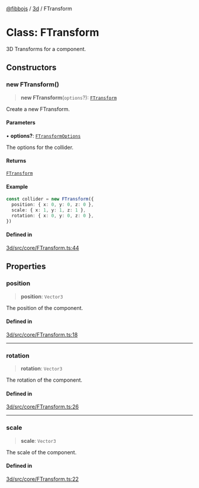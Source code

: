 [@fibbojs](/api/index) / [3d](/api/3d) / FTransform

# Class: FTransform

3D Transforms for a component.

## Constructors

### new FTransform()

> **new FTransform**(`options`?): [`FTransform`](FTransform.md)

Create a new FTransform.

#### Parameters

• **options?**: [`FTransformOptions`](../interfaces/FTransformOptions.md)

The options for the collider.

#### Returns

[`FTransform`](FTransform.md)

#### Example

```ts
const collider = new FTransform({
  position: { x: 0, y: 0, z: 0 },
  scale: { x: 1, y: 1, z: 1 },
  rotation: { x: 0, y: 0, z: 0 },
})
```

#### Defined in

[3d/src/core/FTransform.ts:44](https://github.com/fibbojs/fibbo/blob/e3aaabaf7a5c47833ea6611fca008a9ca7b66ba5/packages/3d/src/core/FTransform.ts#L44)

## Properties

### position

> **position**: `Vector3`

The position of the component.

#### Defined in

[3d/src/core/FTransform.ts:18](https://github.com/fibbojs/fibbo/blob/e3aaabaf7a5c47833ea6611fca008a9ca7b66ba5/packages/3d/src/core/FTransform.ts#L18)

***

### rotation

> **rotation**: `Vector3`

The rotation of the component.

#### Defined in

[3d/src/core/FTransform.ts:26](https://github.com/fibbojs/fibbo/blob/e3aaabaf7a5c47833ea6611fca008a9ca7b66ba5/packages/3d/src/core/FTransform.ts#L26)

***

### scale

> **scale**: `Vector3`

The scale of the component.

#### Defined in

[3d/src/core/FTransform.ts:22](https://github.com/fibbojs/fibbo/blob/e3aaabaf7a5c47833ea6611fca008a9ca7b66ba5/packages/3d/src/core/FTransform.ts#L22)
